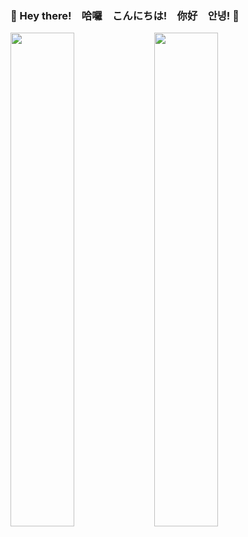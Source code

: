 ### 👋 Hey there!　哈囉　こんにちは!　你好　안녕!  👋

<img align="left" width="45%" src="https://github-readme-stats.vercel.app/api?username=tyhyun309&rank_icon=github&show_icons=true&theme=transparent" />

<img align="left" width="45%" src="https://github-readme-stats.vercel.app/api/top-langs/?username=tyhyun309&layout=compact&theme=transparent" />
